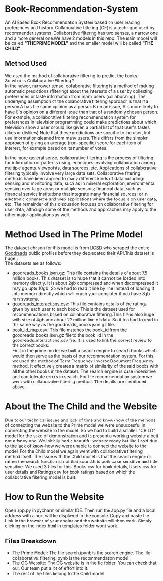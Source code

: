 # Book-Recommendation-System
 An AI Based Book Recommendation System based on user reading preferences and history. Collaborative filtering (CF) is a technique used by recommender systems. Collaborative filtering has two senses, a narrow one and a more general one.We have 2 models in this repo. The main model will be called **"THE PRIME MODEL"** and the smaller model will be called **"THE CHILD"**.
 
 ## Method Used
 We used the method of collaborative filtering to predict the books. <br>
 So what is Collaborative Filtering ?  <br>
In the newer, narrower sense, collaborative filtering is a method of making automatic predictions (filtering) about the interests of a user by collecting preferences or taste information from many users (collaborating). The underlying assumption of the collaborative filtering approach is that if a person A has the same opinion as a person B on an issue, A is more likely to have B's opinion on a different issue than that of a randomly chosen person. For example, a collaborative filtering recommendation system for preferences in television programming could make predictions about which television show a user should like given a partial list of that user's tastes (likes or dislikes).Note that these predictions are specific to the user, but use information gleaned from many users. This differs from the simpler approach of giving an average (non-specific) score for each item of interest, for example based on its number of votes.

In the more general sense, collaborative filtering is the process of filtering for information or patterns using techniques involving collaboration among multiple agents, viewpoints, data sources, etc. Applications of collaborative filtering typically involve very large data sets. Collaborative filtering methods have been applied to many different kinds of data including: sensing and monitoring data, such as in mineral exploration, environmental sensing over large areas or multiple sensors; financial data, such as financial service institutions that integrate many financial sources; or in electronic commerce and web applications where the focus is on user data, etc. The remainder of this discussion focuses on collaborative filtering for user data, although some of the methods and approaches may apply to the other major applications as well.

# Method Used in The Prime Model
The  dataset chosen for this model is from [UCSD](https://sites.google.com/eng.ucsd.edu/ucsdbookgraph/home) who scraped the entire [Goodreads](https://www.goodreads.com/) public profiles before they deprecated their API.This dataset is huge...  
The datasets are as follows: <br>
* [goodreads_books.json.gz](https://drive.google.com/uc?id=1LXpK1UfqtP89H1tYy0pBGHjYk8IhigUK): This file contains the details of about 7.5 million books. This dataset is so huge that it cannot be loaded into memory directly. It is about 2gb compressed and when decompressed it may go upto 10gb. So we had to read it line by line instead of loading it into memory directly which will crash your computer if you have 8gb ram systems.
* [goodreads_interactions.csv](https://drive.google.com/open?id=1zmylV7XW2dfQVCLeg1LbllfQtHD2KUon): This file contains details of the ratings given by each user to each book. This is the dataset used for recommendations based on collaborative filtering.This file is also huge with size of 4gb and about 22 million line of data. So it too had to read in the same way as the goodreads_books.json.gz file.
* [book_id_map.csv](https://drive.google.com/uc?id=1CHTAaNwyzvbi1TR08MJrJ03BxA266Yxr): This file matches the book_id from the goodreads_books.json.gz file to the book_id in the goodreads_interactions.csv file. It is used to link the correct review to the correct books.  
First in the prime model we built a search engine to search books which would then serve as the basis of our recommendation system. For this we used the method of Term Frequency-Inverse Document Frequency method. It effectively creates a matrix of similarity of the said books with all the other books in the dataset. The search engine is case insensitive and can tolerate errors in search. For the recommendation system we went with collaborative filtering method. The details are mentioned above.

# About the The Child and the Website
Due to our technical issues and lack of time and know-how of the methods of connecting the website to the Prime model we were unsuccesful in connecting the website to the model. So we had to build a smaller "CHILD" model for the sake of demonstration and to present a working website albeit not a fancy one. We Initially had a beautiful website ready but like I said due to the lack of know-how we were unable to connect the website to the model. 
For the Child model we again went with collaborative filtering method itself. The issue with the Child model is that the search engine or rather the search function si not that sound.It is both case sensitive and title sensitive. We used 3 files for this: Books.csv for book details, Users.csv for user details and Ratings,csv for book ratings based on which the collaborative filtering model is built.

# How to Run the Website
Open app.py in pycharm or similar IDE. Then run the app.py file and a local address with a port will be displayed in the console. Copy and paste the Link in the browser of your choice and the website will then work. Simply clicking on the index.html in templates folder wont work.

## Files Breakdown
* The Prime Model: The file search.ipynb is the search engine. The  file collaborative_filtering.ipynb is the recommendation model.
* The OG Website: The OG website is in the flc folder. You can check that out. Our team put a lot of effort into it.
* The rest of the files belong to the Child model.


